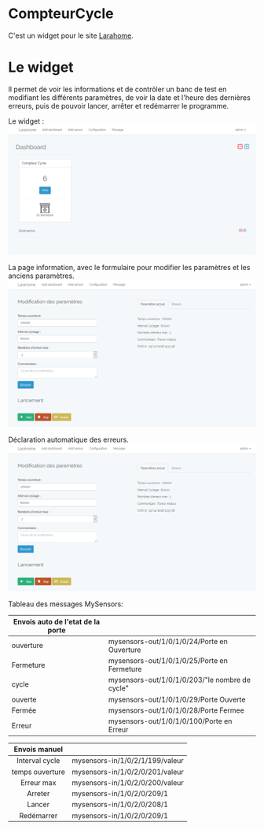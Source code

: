 # CompteurCycle
C'est un widget pour le site [Larahome](https://github.com/tchoblond59/LaraHome).


# Le widget 
Il permet de voir les informations et de contrôler un banc de test en modifiant les différents paramètres, de voir la date et l'heure des dernières erreurs, puis de pouvoir lancer, arrêter et redémarrer le programme.

Le widget :
![widget](https://github.com/ugowarembourg/CompteurCycle/blob/master/screenshots/widget.png)

La page information, avec le formulaire pour modifier les paramètres et les anciens paramètres.
![widget](https://github.com/ugowarembourg/CompteurCycle/blob/master/screenshots/info.png)

Déclaration automatique des erreurs.
![widget](https://github.com/ugowarembourg/CompteurCycle/blob/master/screenshots/info.png)

Tableau des messages MySensors:

| Envois auto de l'etat de la porte |                                                |
|-----------------------------------|------------------------------------------------|
|             ouverture             | mysensors-out/1/0/1/0/24/Porte en Ouverture    |
|             Fermeture             | mysensors-out/1/0/1/0/25/Porte en Fermeture    |
|               cycle               | mysensors-out/1/0/1/0/203/"le nombre de cycle" |
|              ouverte              | mysensors-out/1/0/1/0/29/Porte Ouverte         |
|               Fermée              | mysensors-out/1/0/1/0/28/Porte Fermee          |
|               Erreur              | mysensors-out/1/0/1/0/100/Porte en Erreur      |


|  Envois manuel  |                                 |
|:---------------:|---------------------------------|
|  Interval cycle | mysensors-in/1/0/2/1/199/valeur |
| temps ouverture | mysensors-in/1/0/2/0/201/valeur |
|    Erreur max   | mysensors-in/1/0/2/0/200/valeur |
|     Arreter     | mysensors-in/1/0/2/0/209/1      |
|      Lancer     | mysensors-in/1/0/2/0/208/1      |
|    Redémarrer   | mysensors-in/1/0/2/0/209/1      |
